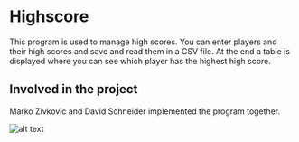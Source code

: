 # Highscore 

This program is used to manage high scores. You can enter players and their high scores and save and read them in a CSV file.
At the end a table is displayed where you can see which player has the highest high score.

## Involved in the project

Marko Zivkovic and David Schneider implemented the program together.

![alt text](https://cdn.xboxdev.com/wp-content/uploads/2020/08/10115706/Highscore-Trailer-Netflix-800x445.jpg)

